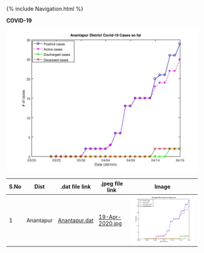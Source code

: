 {% include Navigation.html %}


**COVID-19**

<img src="https://github.com/deepuHub/deepuhub.github.io/blob/master/COVID-19/19-Apr-2020.jpg" alt="Anantapur Covid cases as of 19-Apr-2020"> 
<br>

S.No | Dist | .dat file link | .jpeg file link | Image 
------------ | ------------ | ------------ | ------------ | -----------------
1 | Anantapur |[Anantapur.dat](https://github.com/deepuHub/deepuhub.github.io/blob/master/COVID-19/Anantapur.dat)| [19-Apr-2020.jpg](https://github.com/deepuHub/deepuhub.github.io/blob/master/COVID-19/19-Apr-2020.jpg) | <img src="https://github.com/deepuHub/deepuhub.github.io/blob/master/COVID-19/19-Apr-2020.jpg" alt="5K Result - 01st Dec 2015">
